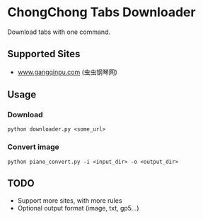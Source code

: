 # ChongChong Tabs Downloader

Download tabs with one command.

## Supported Sites

- www.gangqinpu.com (虫虫钢琴网)

## Usage

### Download

```
python downloader.py <some_url>
```

### Convert image

```
python piano_convert.py -i <input_dir> -o <output_dir>
```


## TODO

- Support more sites, with more rules
- Optional output format (image, txt, gp5...)

